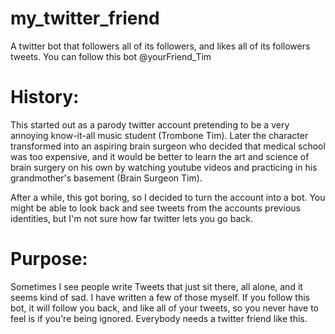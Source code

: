 # my_twitter_friend
A twitter bot that followers all of its followers, and likes all of its followers tweets. 
You can follow this bot @yourFriend_Tim

# History:
This started out as a parody twitter account pretending to be a very annoying know-it-all music student 
(Trombone Tim). Later the character transformed into an aspiring brain surgeon who decided that medical
school was too expensive, and it would be better to learn the art and science of brain surgery on his 
own by watching youtube videos and practicing in his grandmother's basement (Brain Surgeon Tim). 

After a while, this got boring, so I decided to turn the account into a bot. You might be able to 
look back and see tweets from the accounts previous identities, but I'm not sure how far twitter lets you
go back.

# Purpose:
Sometimes I see people write Tweets that just sit there, all alone, and it seems kind of sad. I have written
a few of those myself. If you follow this bot, it will follow you back, and like all of your tweets, so
you never have to feel is if you're being ignored. Everybody needs a twitter friend like this.

